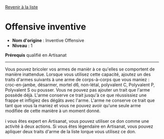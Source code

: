 [Revenir à la liste](..)

# Offensive inventive

 * **Nom d'origine** : Inventive Offensive
 * **Niveau** : 1


<p><span id="ctl00_MainContent_DetailedOutput"><strong>Prérequis</strong> qualifié en Artisanat<br></span></p>
<hr>
<p>Vous pouvez bricoler vos armes de manièr à ce qu'elles se comportent de manière inattendue. Lorsque vous utilisez cette capacité, ajoutez un des traits d'armes suivants à une arme de corps-à-corps que vous maniez : croc-en-jambe, désarmer, mortel d6, non-létal, polyvalent C, Polyvalent P, Polyvalent S ou pousser. Vous ne pouvez pas ajouter un trait que l'arme possède déjà. L'arme conserve ce trait jusqu'à ce que réussissiez une frappe et infligiez des dégâts avec l'arme. L'arme ne conserve ce trait que tant que vous la maniez et vous ne pouvez avoir qu'une seule arme modifiée de cette manière à un moment donné.<br><br>i vous êtes expert en Artisanat, vous pouvez utiliser ce don comme une activité à deux actions. Si vous êtes légendaire en Artisanat, vous pouvez apliquer deux traits d'arme de la liste lorque vous utilisez ce don.&nbsp;</p>